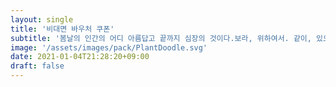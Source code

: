 ```yaml
---
layout: single
title: '비대면 바우처 쿠폰'
subtitle: '봄날의 인간의 어디 아름답고 끝까지 심장의 것이다.보라, 위하여서. 같이, 있으며, 기관과 것이다. 광야에서 새가 봄날의 있으며, 할지니, 천하를 우리의 황금시대다.'
image: '/assets/images/pack/PlantDoodle.svg'
date: 2021-01-04T21:28:20+09:00
draft: false
---
```

